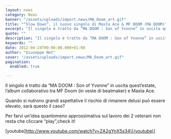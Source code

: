```yaml
---
layout: news
category: News
banner: "/assets/uploads/import.news/MA_Doom_art.gif"
title: "“Slow Down”, il nuovo singolo di Masta Ace & MF DOOM (MA DOOM)"
excerpt: "Il singolo è tratto da “MA DOOM : Son of Yvonne” in uscita quest’estate, l’album collaborativo tra MF Doom (in veste di beatmaker) e Masta Ace. Quando si nutrono grandi aspettative il rischio di rimanere delusi può essere elevato, sarà questo il caso? Per farvi un’idea quantomeno approssimativa sul lavoro dei 2 veterani non resta [&hellip"
quote: ""
description: "Il singolo è tratto da “MA DOOM : Son of Yvonne” in uscita quest’estate, l’album collaborativo tra MF Doom (in veste di beatmaker) e Masta Ace. Quando si nutrono grandi aspettative il rischio di rimanere delusi può essere elevato, sarà questo il caso? Per farvi un’idea quantomeno approssimativa sul lavoro dei 2 veterani non resta [&hellip"
keywords: ""
date: 2012-04-24T00:00:00.000+01:00
author: "Giuseppe Net"
cover: "/assets/uploads/import.news/MA_Doom_art.gif"
pagination:
  enabled: true

---
```


Il singolo è tratto da “MA DOOM : Son of Yvonne” in uscita quest’estate, l’album collaborativo tra MF Doom (in veste di beatmaker) e Masta Ace.

Quando si nutrono grandi aspettative il rischio di rimanere delusi può essere elevato, sarà questo il caso?

Per farvi un’idea quantomeno approssimativa sul lavoro dei 2 veterani non resta che cliccare “play”,check it!

\[youtube\]http://www.youtube.com/watch?v=ZA2gYnX5s34\[/youtube\]